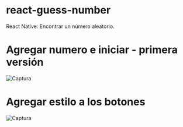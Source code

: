 # react-guess-number
React  Native: Encontrar un número aleatorio.

# Agregar numero e iniciar - primera versión
![Captura](https://user-images.githubusercontent.com/7141537/164327868-43e84265-b987-4ba8-9c05-f70eabf14913.PNG)

# Agregar estilo a los botones
![Captura](https://user-images.githubusercontent.com/7141537/164334471-fcf1d0ad-fe73-4275-8038-10ec6925160f.PNG)

